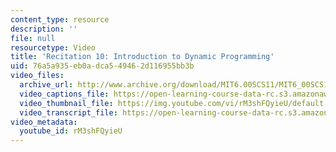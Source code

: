 ```yaml
---
content_type: resource
description: ''
file: null
resourcetype: Video
title: 'Recitation 10: Introduction to Dynamic Programming'
uid: 76a5a935-eb0a-dca5-4946-2d116955bb3b
video_files:
  archive_url: http://www.archive.org/download/MIT6.00SCS11/MIT6_00SCS11_rec10_300k.mp4
  video_captions_file: https://open-learning-course-data-rc.s3.amazonaws.com/6-00sc-introduction-to-computer-science-and-programming-spring-2011/17a8c64029a950dab60840feac915267_rM3shFQyieU.vtt
  video_thumbnail_file: https://img.youtube.com/vi/rM3shFQyieU/default.jpg
  video_transcript_file: https://open-learning-course-data-rc.s3.amazonaws.com/6-00sc-introduction-to-computer-science-and-programming-spring-2011/7d88bf51c18182fd1fe8fbb7babe2398_rM3shFQyieU.pdf
video_metadata:
  youtube_id: rM3shFQyieU
---
```

